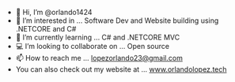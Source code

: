 - 👋 Hi, I’m @orlando1424
- 👀 I’m interested in ... Software Dev and Website building using .NETCORE and C#
- 🌱 I’m currently learning ... C# and .NETCORE MVC
- 💻 I’m looking to collaborate on ... Open source
- 📫 How to reach me ... lopezorlando23@gmail.com
- You can also check out my website at ... www.orlandolopez.tech

<!---
orlando1424/orlando1424 is a ✨ special ✨ repository because its `README.md` (this file) appears on your GitHub profile.
You can click the Preview link to take a look at your changes.
--->
